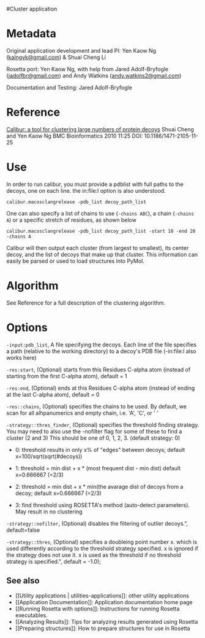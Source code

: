 #Cluster application

Metadata
========
Original application development and lead PI: Yen Kaow Ng (kalngyk@gmail.com) & Shuai Cheng Li

Rosetta port: Yen Kaow Ng, with help from Jared Adolf-Bryfogle (jadolfbr@gmail.com) and Andy Watkins (andy.watkins2@gmail.com)

Documentation and Testing: Jared Adolf-Bryfogle

Reference
=========
[Calibur: a tool for clustering large numbers of protein decoys](http://bmcbioinformatics.biomedcentral.com/articles/10.1186/1471-2105-11-25)
Shuai Cheng and Yen Kaow Ng
BMC Bioinformatics 2010 11:25
DOI: 10.1186/1471-2105-11-25

Use
===
In order to run calibur, you must provide a pdblist with full paths to the decoys, one on each line.
the in:file:l option is also understood. 
```
calibur.macosclangrelease -pdb_list decoy_path_list
```

One can also specify a list of chains to use (```-chains ABC```), a chain (```-chains A```) or a specific stretch of residues, as shown below
```
calibur.macosclangrelease -pdb_list decoy_path_list -start 10 -end 20 -chains A
```

Calibur will then output each cluster (from largest to smallest), its center decoy, and the list of decoys that make up that cluster.  This information can easily be parsed or used to load structures into PyMol. 

Algorithm
=========
See Reference for a full description of the clustering algorithm.

Options
=======
```-input:pdb_list```, A file specifying the decoys. Each line of the file specifies a path (relative to the working directory) to a decoy's PDB file (-in:file:l also works here)


```-res:start```, (Optional) starts from this Residues C-alpha atom (instead of starting from the first C-alpha atom), default = 1
		
```-res:end```, (Optional) ends at this Residues C-alpha atom (instead of ending at the last C-alpha atom), default = 0

```-res::chains```, (Optional) specifies the chains to be used. By default, we scan for all alhpanumerics and empty chain, i.e. 'A', 'C', or ' '
		
```-strategy::thres_finder```, (Optional) specifies the threshold finding strategy. You may need to also use the -nofilter flag for some of these to find a cluster (2 and 3) This should be one of 0, 1, 2, 3. (default strategy: 0) 
			

 -  0: threshold results in only x% of \"edges\" between decoys; default x=100/sqrt(sqrt(#decoys))
			
 -  1: threshold = min dist + x * (most frequent dist - min dist) default x=0.666667 (=2/3)
			
 -  2: threshold = min dist + x * min(the avarage dist of decoys from a decoy; default x=0.666667 (=2/3)
			
 -  3: find threshold using ROSETTA's method (auto-detect parameters).  May result in no clustering
		
```-strategy::nofilter```, (Optional) disables the filtering of outlier decoys.", default=false
 
```-strategy::thres```, (Optional) specifies a doubleing point number x. which is used differently according to the threshold strategy specified. x is ignored if the strategy does not use it. x is used as the threshold if no threshold strategy is specified.", default = -1.0);


## See also
* [[Utility applications | utilities-applications]]: other utility applications
* [[Application Documentation]]: Application documentation home page
* [[Running Rosetta with options]]: Instructions for running Rosetta executables.
* [[Analyzing Results]]: Tips for analyzing results generated using Rosetta
* [[Preparing structures]]: How to prepare structures for use in Rosetta
